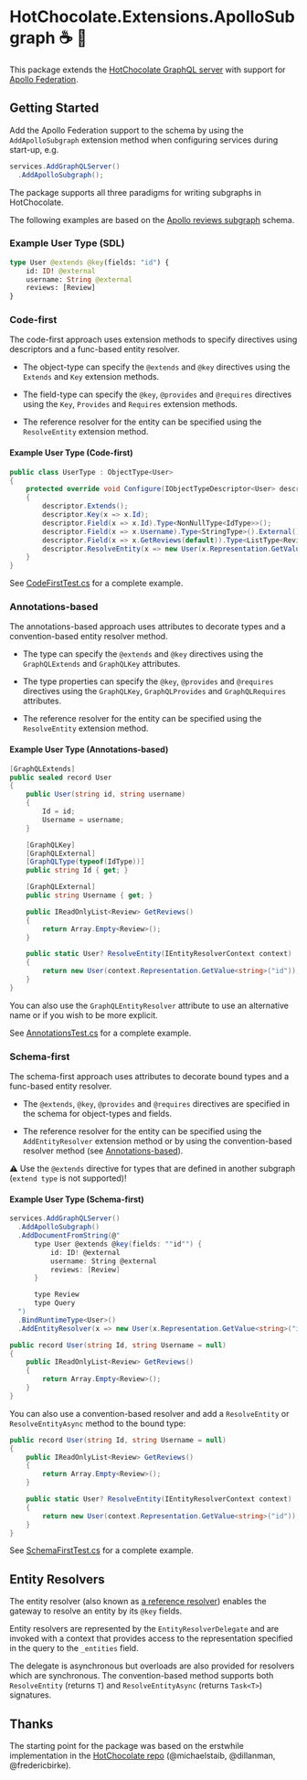 # HotChocolate.Extensions.ApolloSubgraph :coffee: :rocket:

This package extends the [HotChocolate GraphQL server][HotChocolate] with support for [Apollo Federation][ApolloFederation].

## Getting Started

Add the Apollo Federation support to the schema by using the `AddApolloSubgraph` extension method when configuring services
during start-up, e.g.

```csharp
services.AddGraphQLServer()
  .AddApolloSubgraph();
```

The package supports all three paradigms for writing subgraphs in HotChocolate.

The following examples are based on the [Apollo reviews subgraph][ApolloReviews] schema.

### Example User Type (SDL)

```graphql
type User @extends @key(fields: "id") {
    id: ID! @external
    username: String @external
    reviews: [Review]
}
```

### Code-first

The code-first approach uses extension methods to specify directives using descriptors and a func-based entity resolver.

* The object-type can specify the `@extends` and `@key` directives using the `Extends` and `Key` extension methods.

* The field-type can specify the `@key`, `@provides` and `@requires` directives using the `Key`, `Provides` and
`Requires` extension methods.

* The reference resolver for the entity can be specified using the `ResolveEntity` extension method.

#### Example User Type (Code-first)

```csharp
public class UserType : ObjectType<User>
{
    protected override void Configure(IObjectTypeDescriptor<User> descriptor)
    {
        descriptor.Extends();
        descriptor.Key(x => x.Id);
        descriptor.Field(x => x.Id).Type<NonNullType<IdType>>();
        descriptor.Field(x => x.Username).Type<StringType>().External();
        descriptor.Field(x => x.GetReviews(default)).Type<ListType<ReviewType>>();
        descriptor.ResolveEntity(x => new User(x.Representation.GetValue<string>("id")));
    }
}
```

See [CodeFirstTest.cs](test/ApolloSubgraph.Tests/Integration/Reviews/CodeFirstTest.cs) for a complete example.

### Annotations-based

The annotations-based approach uses attributes to decorate types and a convention-based entity resolver method.

* The type can specify the `@extends` and `@key` directives using the `GraphQLExtends` and `GraphQLKey` attributes.

* The type properties can specify the `@key`, `@provides` and `@requires` directives using the `GraphQLKey`,
  `GraphQLProvides` and `GraphQLRequires` attributes.

* The reference resolver for the entity can be specified using the `ResolveEntity` extension method.

#### Example User Type (Annotations-based)

```csharp
[GraphQLExtends]
public sealed record User
{
    public User(string id, string username)
    {
        Id = id;
        Username = username;
    }

    [GraphQLKey]
    [GraphQLExternal]
    [GraphQLType(typeof(IdType))]
    public string Id { get; }

    [GraphQLExternal]
    public string Username { get; }

    public IReadOnlyList<Review> GetReviews()
    {
        return Array.Empty<Review>();
    }

    public static User? ResolveEntity(IEntityResolverContext context)
    {
        return new User(context.Representation.GetValue<string>("id"));
    }
}
```

You can also use the `GraphQLEntityResolver` attribute to use an alternative name or if you wish to be more explicit.

See [AnnotationsTest.cs](test/ApolloSubgraph.Tests/Integration/Reviews/AnnotationsTest.cs) for a complete example.

### Schema-first

The schema-first approach uses attributes to decorate bound types and a func-based entity resolver.

* The `@extends`, `@key`, `@provides` and `@requires` directives are specified in the schema for object-types
  and fields.

* The reference resolver for the entity can be specified using the `AddEntityResolver` extension method or by using
  the convention-based resolver method (see [Annotations-based](#annotations-based)).

:warning: Use the `@extends` directive for types that are defined in another subgraph (`extend type` is not supported)!

#### Example User Type (Schema-first)

```csharp
services.AddGraphQLServer()
  .AddApolloSubgraph()
  .AddDocumentFromString(@"
      type User @extends @key(fields: ""id"") {
          id: ID! @external
          username: String @external
          reviews: [Review]
      }

      type Review
      type Query
  ")
  .BindRuntimeType<User>()
  .AddEntityResolver(x => new User(x.Representation.GetValue<string>("id")));

public record User(string Id, string Username = null)
{
    public IReadOnlyList<Review> GetReviews()
    {
        return Array.Empty<Review>();
    }
}
```

You can also use a convention-based resolver and add a `ResolveEntity` or `ResolveEntityAsync` method to the bound type:

```csharp
public record User(string Id, string Username = null)
{
    public IReadOnlyList<Review> GetReviews()
    {
        return Array.Empty<Review>();
    }

    public static User? ResolveEntity(IEntityResolverContext context)
    {
        return new User(context.Representation.GetValue<string>("id"));
    }
}
```

See [SchemaFirstTest.cs](test/ApolloSubgraph.Tests/Integration/Reviews/SchemaFirstTest.cs) for a complete example.

## Entity Resolvers

The entity resolver (also known as [a reference resolver][ApolloReferenceResolver]) enables the gateway to resolve an
entity by its `@key` fields.

Entity resolvers are represented by the `EntityResolverDelegate` and are invoked with a context that provides access
to the representation specified in the query to the `_entities` field.

The delegate is asynchronous but overloads are also provided for resolvers which are synchronous. The convention-based
method supports both `ResolveEntity` (returns `T`) and `ResolveEntityAsync` (returns `Task<T>`) signatures.

## Thanks

The starting point for the package was based on the erstwhile implementation in the [HotChocolate repo][HotChocolate]
(@michaelstaib, @dillanman, @fredericbirke).

[HotChocolate]: https://github.com/ChilliCream/hotchocolate
[ApolloFederation]: https://www.apollographql.com/docs/federation/
[ApolloReviews]: https://www.apollographql.com/docs/federation/#subgraph-schemas
[ApolloReferenceResolver]: https://www.apollographql.com/docs/federation/entities/#resolving
